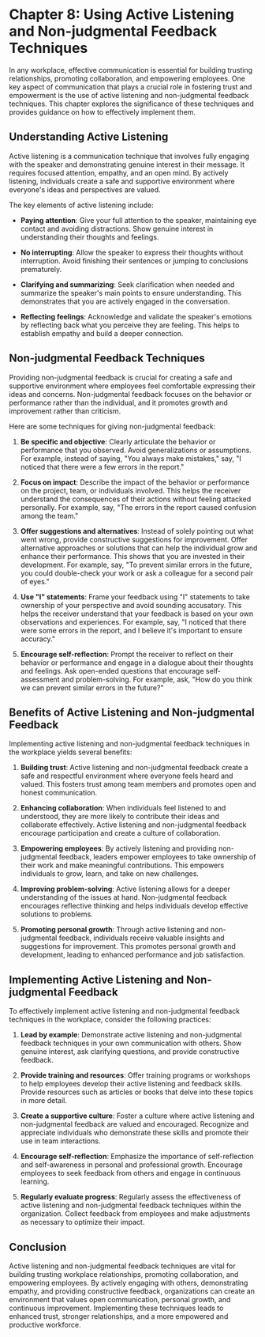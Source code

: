 Chapter 8: Using Active Listening and Non-judgmental Feedback Techniques
========================================================================

In any workplace, effective communication is essential for building trusting relationships, promoting collaboration, and empowering employees. One key aspect of communication that plays a crucial role in fostering trust and empowerment is the use of active listening and non-judgmental feedback techniques. This chapter explores the significance of these techniques and provides guidance on how to effectively implement them.

Understanding Active Listening
------------------------------

Active listening is a communication technique that involves fully engaging with the speaker and demonstrating genuine interest in their message. It requires focused attention, empathy, and an open mind. By actively listening, individuals create a safe and supportive environment where everyone's ideas and perspectives are valued.

The key elements of active listening include:

* **Paying attention**: Give your full attention to the speaker, maintaining eye contact and avoiding distractions. Show genuine interest in understanding their thoughts and feelings.

* **No interrupting**: Allow the speaker to express their thoughts without interruption. Avoid finishing their sentences or jumping to conclusions prematurely.

* **Clarifying and summarizing**: Seek clarification when needed and summarize the speaker's main points to ensure understanding. This demonstrates that you are actively engaged in the conversation.

* **Reflecting feelings**: Acknowledge and validate the speaker's emotions by reflecting back what you perceive they are feeling. This helps to establish empathy and build a deeper connection.

Non-judgmental Feedback Techniques
----------------------------------

Providing non-judgmental feedback is crucial for creating a safe and supportive environment where employees feel comfortable expressing their ideas and concerns. Non-judgmental feedback focuses on the behavior or performance rather than the individual, and it promotes growth and improvement rather than criticism.

Here are some techniques for giving non-judgmental feedback:

1. **Be specific and objective**: Clearly articulate the behavior or performance that you observed. Avoid generalizations or assumptions. For example, instead of saying, "You always make mistakes," say, "I noticed that there were a few errors in the report."

2. **Focus on impact**: Describe the impact of the behavior or performance on the project, team, or individuals involved. This helps the receiver understand the consequences of their actions without feeling attacked personally. For example, say, "The errors in the report caused confusion among the team."

3. **Offer suggestions and alternatives**: Instead of solely pointing out what went wrong, provide constructive suggestions for improvement. Offer alternative approaches or solutions that can help the individual grow and enhance their performance. This shows that you are invested in their development. For example, say, "To prevent similar errors in the future, you could double-check your work or ask a colleague for a second pair of eyes."

4. **Use "I" statements**: Frame your feedback using "I" statements to take ownership of your perspective and avoid sounding accusatory. This helps the receiver understand that your feedback is based on your own observations and experiences. For example, say, "I noticed that there were some errors in the report, and I believe it's important to ensure accuracy."

5. **Encourage self-reflection**: Prompt the receiver to reflect on their behavior or performance and engage in a dialogue about their thoughts and feelings. Ask open-ended questions that encourage self-assessment and problem-solving. For example, ask, "How do you think we can prevent similar errors in the future?"

Benefits of Active Listening and Non-judgmental Feedback
--------------------------------------------------------

Implementing active listening and non-judgmental feedback techniques in the workplace yields several benefits:

1. **Building trust**: Active listening and non-judgmental feedback create a safe and respectful environment where everyone feels heard and valued. This fosters trust among team members and promotes open and honest communication.

2. **Enhancing collaboration**: When individuals feel listened to and understood, they are more likely to contribute their ideas and collaborate effectively. Active listening and non-judgmental feedback encourage participation and create a culture of collaboration.

3. **Empowering employees**: By actively listening and providing non-judgmental feedback, leaders empower employees to take ownership of their work and make meaningful contributions. This empowers individuals to grow, learn, and take on new challenges.

4. **Improving problem-solving**: Active listening allows for a deeper understanding of the issues at hand. Non-judgmental feedback encourages reflective thinking and helps individuals develop effective solutions to problems.

5. **Promoting personal growth**: Through active listening and non-judgmental feedback, individuals receive valuable insights and suggestions for improvement. This promotes personal growth and development, leading to enhanced performance and job satisfaction.

Implementing Active Listening and Non-judgmental Feedback
---------------------------------------------------------

To effectively implement active listening and non-judgmental feedback techniques in the workplace, consider the following practices:

1. **Lead by example**: Demonstrate active listening and non-judgmental feedback techniques in your own communication with others. Show genuine interest, ask clarifying questions, and provide constructive feedback.

2. **Provide training and resources**: Offer training programs or workshops to help employees develop their active listening and feedback skills. Provide resources such as articles or books that delve into these topics in more detail.

3. **Create a supportive culture**: Foster a culture where active listening and non-judgmental feedback are valued and encouraged. Recognize and appreciate individuals who demonstrate these skills and promote their use in team interactions.

4. **Encourage self-reflection**: Emphasize the importance of self-reflection and self-awareness in personal and professional growth. Encourage employees to seek feedback from others and engage in continuous learning.

5. **Regularly evaluate progress**: Regularly assess the effectiveness of active listening and non-judgmental feedback techniques within the organization. Collect feedback from employees and make adjustments as necessary to optimize their impact.

Conclusion
----------

Active listening and non-judgmental feedback techniques are vital for building trusting workplace relationships, promoting collaboration, and empowering employees. By actively engaging with others, demonstrating empathy, and providing constructive feedback, organizations can create an environment that values open communication, personal growth, and continuous improvement. Implementing these techniques leads to enhanced trust, stronger relationships, and a more empowered and productive workforce.

